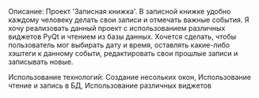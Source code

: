 Описание:
Проект 'Записная книжка'. В записной книжке удобно каждому человеку делать свои записи и отмечать важные события. Я хочу реализовать данный проект с использованием различных виджетов PyQt и чтением из базы данных. Хочется сделать, чтобы пользователь мог выбирать дату и время, оставлять какие-либо хэштеги к данному событи, редактировать свои прошлые записи и записывать новые.


Использование технологий:
Создание несольких окон,
Использование чтение и запись в БД,
Использование различных виджетов
